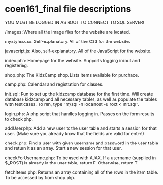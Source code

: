 coen161_final file descriptions
================================

YOU MUST BE LOGGED IN AS ROOT TO CONNECT TO SQL SERVER!

/images: Where all the image files for the website are located.

mystyles.css: Self-explanatory. All of the CSS for the website.

javascript.js: Also, self-explanatory. All of the JavaScript for the website.

index.php: Homepage for the website. Supports logging in/out and registering.

shop.php: The KidzCamp shop. Lists items available for purchace.

camp.php: Calendar and registration for classes.

init.sql: Run to set up the kidzcamp database for the first time. Will create database kidzcamp and all necessary tables, as well as populate the tables with test cases. To run, type "mysql -h localhost -u root < init.sql".

login.php: A php script that handles logging in. Passes on the form results to check.php.

addUser.php: Add a new user to the user table and starts a session for that user. (Make sure you already know that the fields are valid for entry!)

check.php: Find a user with given username and password in the user table and return it as an array. Start a new session for that user. 

checkForUsername.php: To be used with AJAX. If a username (supplied in $_POST) is already in the user table, return F. Otherwise, return T.

fetchItems.php: Returns an array containing all of the rows in the item table. To be accessed by from shop.php.
